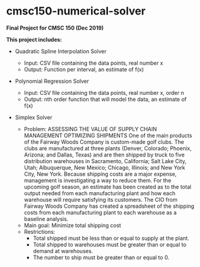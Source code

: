 # cmsc150-numerical-solver
**Final Project for CMSC 150 (Dec 2019)**

**This project includes:**
- Quadratic Spline Interpolation Solver
    - Input: CSV file containing the data points, real number x
    - Output: Function per interval, an estimate of f(x)
    
- Polynomial Regression Solver 
    - Input: CSV file containing the data points, real number x, order n
    - Output: nth order function that will model the data, an estimate of f(x)

- Simplex Solver
    - Problem: 
        ASSESSING THE VALUE OF SUPPLY CHAIN MANAGEMENT OPTIMIZING SHIPMENTS
One of the main products of the Fairway Woods Company is custom-made golf clubs. The clubs are
manufactured at three plants (Denver, Colorado; Phoenix, Arizona; and Dallas, Texas) and are then shipped
by truck to five distribution warehouses in Sacramento, California; Salt Lake City, Utah; Albuquerque, New
Mexico; Chicago, Illinois; and New York City, New York. Because shipping costs are a major expense,
management is investigating a way to reduce them. For the upcoming golf season, an estimate has been
created as to the total output needed from each manufacturing plant and how each warehouse will require
satisfying its customers. The CIO from Fairway Woods Company has created a spreadsheet of the shipping
costs from each manufacturing plant to each warehouse as a baseline analysis.
    - Main goal: Minimize total shipping cost
    - Restrictions:
        - Total shipped must be less than or equal to supply at the plant.
        - Total shipped to warehouses must be greater than or equal to demand at warehouses.
        - The number to ship must be greater than or equal to 0.






